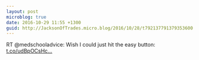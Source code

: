 ```yaml
---
layout: post
microblog: true
date: 2016-10-29 11:55 +1300
guid: http://JacksonOfTrades.micro.blog/2016/10/28/t792137791379353600.html
---
```

RT @medschooladvice: Wish I could just hit the easy button: [t.co/udBpOCsHc...](https://t.co/udBpOCsHck)
